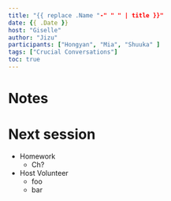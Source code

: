 ```yaml
---
title: "{{ replace .Name "-" " " | title }}"
date: {{ .Date }}
host: "Giselle"
author: "Jizu"
participants: ["Hongyan", "Mia", "Shuuka" ]
tags: ["Crucial Conversations"]
toc: true
---
```


# Notes


# Next session

- Homework
  - Ch?
- Host Volunteer
  - foo
  - bar
